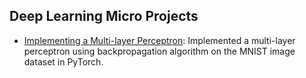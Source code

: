 ## Deep Learning Micro Projects
- [Implementing a Multi-layer Perceptron](https://github.com/qyzqyz1/Data-Science-Portfolio/blob/master/Python%20Projects/Python%20-%20Machine%20Learning/Deep%20Learning%20Micro%20Projects/Implementing%20MLP.ipynb): Implemented a multi-layer perceptron using backpropagation algorithm on the MNIST image dataset in PyTorch.
